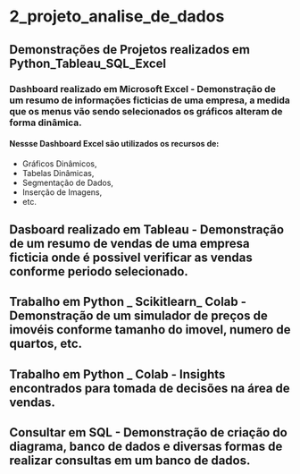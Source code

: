 # 2_projeto_analise_de_dados

## Demonstrações de Projetos realizados em Python_Tableau_SQL_Excel

### Dashboard realizado em Microsoft Excel - Demonstração de um resumo de informações ficticias de uma empresa, a medida que os menus vão sendo selecionados os gráficos alteram de forma dinâmica.
#### Nessse Dashboard Excel são utilizados os recursos de:
- Gráficos Dinâmicos, 
- Tabelas Dinâmicas, 
- Segmentação de Dados, 
- Inserção de Imagens,
- etc.

## Dasboard realizado em Tableau - Demonstração de um resumo de vendas de uma empresa ficticia onde é possivel verificar as vendas conforme periodo selecionado.

## Trabalho em Python _ Scikitlearn_ Colab - Demonstração de um simulador de preços de imovéis conforme tamanho do imovel, numero de quartos, etc.

## Trabalho em Python _ Colab - Insights encontrados para tomada de decisões na área de vendas.

## Consultar em SQL - Demonstração de criação do diagrama, banco de dados e  diversas formas de realizar consultas em um banco de dados.
